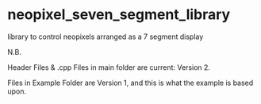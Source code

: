 # neopixel_seven_segment_library
 library to control neopixels arranged as a 7 segment display
 
 
 
 N.B.
 
 Header Files & .cpp Files in main folder are current: Version 2.
 
 
 Files in Example Folder are Version 1, and this is what the example is based upon.
